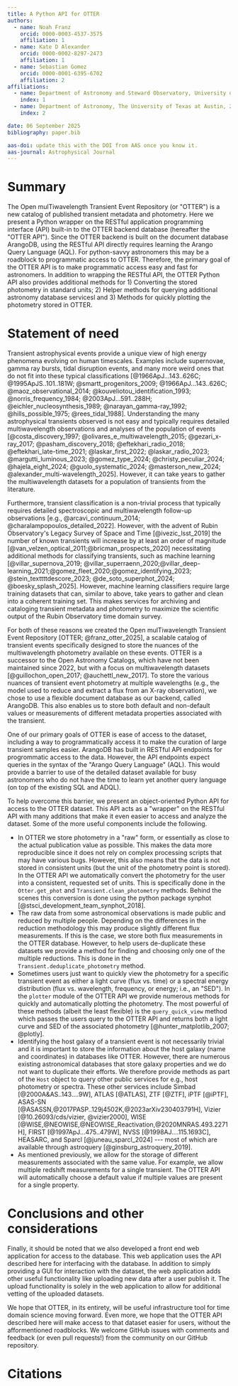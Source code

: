```yaml
---
title: A Python API for OTTER
authors:
  - name: Noah Franz
    orcid: 0000-0003-4537-3575
    affiliation: 1
  - name: Kate D Alexander
    orcid: 0000-0002-8297-2473
	affiliation: 1
  - name: Sebastian Gomez
    orcid: 0000-0001-6395-6702
	affiliation: 2
affiliations:
  - name: Department of Astronomy and Steward Observatory, University of Arizona, 933 North Cherry Avenue, Tucson, AZ 85721-0065, USA
    index: 1
  - name: Department of Astronomy, The University of Texas at Austin, 2515 Speedway, Stop C1400, Austin, TX 78712, USA
    index: 2

date: 06 September 2025
bibliography: paper.bib

aas-doi: update this with the DOI from AAS once you know it.
aas-journal: Astrophysical Journal
---
```


# Summary
The Open mulTiwavelength Transient Event Repository (or "OTTER") is a new catalog of
published transient metadata and photometry. Here we present a Python wrapper on the
RESTful application programming interface (API) built-in to the OTTER backend database
(hereafter the "OTTER API"). Since the OTTER backend is built on the document database
ArangoDB, using the RESTful API directly requires learning the Arango Query Language
(AQL). For python-savvy astronomers this may be a roadblock to programmatic access to
OTTER. Therefore, the primary goal of the OTTER API is to make programmatic access easy
and fast for astronomers. In addition to wrapping the RESTful API, the OTTER Python API
also provides additional methods for 1) Converting the stored photometry in standard
units; 2) Helper methods for querying additional astronomy database servicesl and 3)
Methods for quickly plotting the photometry stored in OTTER.

# Statement of need
Transient astrophysical events provide a unique view of high energy phenomena evolving
on human timescales. Examples include supernovae, gamma ray bursts, tidal disruption
events, and many more weird ones that do not fit into these typical classifications
[@1966ApJ...143..626C; @1995ApJS..101..181W; @smartt_progenitors_2009;
@1966ApJ...143..626C; @maoz_observational_2014; @kouveliotou_identification_1993;
@norris_frequency_1984; @2003ApJ...591..288H; @eichler_nucleosynthesis_1989;
@narayan_gamma-ray_1992; @hills_possible_1975; @rees_tidal_1988].
Understanding the many astrophysical transients observed is not easy
and typically requires detailed multiwavelength observations and analyses of the
population of events [@costa_discovery_1997; @olivares_e_multiwavelength_2015;
@gezari_x-ray_2017; @pasham_discovery_2018; @eftekhari_radio_2018;
@eftekhari_late-time_2021; @laskar_first_2022; @laskar_radio_2023;
@margutti_luminous_2023; @gomez_type_2024; @christy_peculiar_2024;
@hajela_eight_2024; @guolo_systematic_2024; @masterson_new_2024;
@alexander_multi-wavelength_2025]. However, it can take years to gather the multiwavelength datasets
for a population of transients from the literature.

Furthermore, transient classification is a non-trivial process that typically requires
detailed spectroscopic and multiwavelength follow-up observations [e.g., @arcavi_continuum_2014; @charalampopoulos_detailed_2022]. However, with the
advent of Rubin Observatory's Legacy Survey of Space and Time [@ivezic_lsst_2019] the number of known
transients will increase by at least an order of magnitude [@van_velzen_optical_2011;@bricman_prospects_2020] necessitating additional
methods for classifying transients, such as machine learning [@villar_supernova_2019;
@villar_superraenn_2020;@villar_deep-learning_2021;@gomez_fleet_2020;@gomez_identifying_2023;
@stein_texttttdescore_2023; @de_soto_superphot_2024; @boesky_splash_2025]. However, machine learning
classifiers require large training datasets that can, similar to above, take years to
gather and clean into a coherent training set. This makes services for archiving and
cataloging transient metadata and photometry to maximize the scientific output of
the Rubin Observatory time domain survey.

For both of these reasons we created the Open mulTiwavelength Transient Event Repository
[OTTER; @franz_otter_2025], a scalable catalog of transient events specifically designed to store the
nuances of the multiwavelength photometry available on these events. OTTER is a
successor to the Open Astronomy Catalogs, which have not been maintained since 2022, but
with a focus on multiwavelength datasets [@guillochon_open_2017; @auchettl_new_2017].
To store the various nuances of transient event photometry at multiple wavelengths (e.g., the model used to reduce and extract
a flux from an X-ray observation), we chose to use a flexible document database as our
backend, called ArangoDB. This also enables us to store both default and non-default
values or measurements of different metadata properties associated with the transient.

One of our primary goals of OTTER is ease of access to the dataset, including a way to
programmatically access it to make the curation of large transient samples easier.
ArangoDB has built in RESTful API endpoints for progrommatic access to the
data. However, the API endpoints expect queries in the syntax of the "Arango Query
Language" (AQL). This would provide a barrier to use of the detailed dataset available
for busy astronomers who do not have the time to learn yet another query language (on
top of the existing SQL and ADQL).

To help overcome this barrier, we present an object-oriented Python API for access to
the OTTER dataset. This API acts as a "wrapper" on the RESTful API with many additions
that make it even easier to access and analyze the dataset. Some of the more useful
components include the following.
* In OTTER we store photometry in a "raw" form, or essentially as close to the actual
  publication value as possible. This makes the data more reproducible since it does
  not rely on complex processing scripts that may have various bugs. However, this also
  means that the data is not stored in consistent units (but the unit of the photometry
  point is stored). In the OTTER API we automatically convert the photometry for the
  user into a consistent, requested set of units. This is specifically done in the
  `Otter.get_phot` and `Transient.clean_photometry` methods. Behind the scenes this
  conversion is done using the python package synphot [@stsci_development_team_synphot_2018].
* The raw data from some astronomical observations is made public and reduced by
  multiple people. Depending on the differences in the reduction methodology this may
  produce slightly different flux measurements. If this is the case, we store both flux
  measurements in the OTTER database. However, to help users de-duplicate these
  datasets we provide a method for finding and choosing only one of the multiple
  reductions. This is done in the `Transient.deduplicate_photometry` method.
* Sometimes users just want to quickly view the photometry for a specific transient
  event as either a light curve (flux vs. time) or a spectral energy distribution (flux
  vs. wavelength, frequency, or energy; i.e., an "SED"). In the `plotter` module of the OTTER API we
  provide numerous methods for quickly and automatically plotting the photometry. The
  most powerful of these methods (albeit the least flexible) is the `query_quick_view`
  method which passes the users query to the OTTER API and returns both a light curve
  and SED of the associated photometry [@hunter_matplotlib_2007; @plotly].
* Identifying the host galaxy of a transient event is not necessarily trivial and it is
  important to store the information about the host galaxy (name and coordinates) in
  databases like OTTER. However, there are numerous existing astronomical databases that store galaxy properties and
  we do not want to duplicate their efforts. We therefore provide methods as part of
  the `Host` object to query other public services for e.g., host photometry or spectra.
  These other services include Simbad [@2000A&AS..143....9W], ATLAS [@ATLAS], ZTF
  [@ZTF], iPTF [@iPTF], ASAS-SN [@ASASSN,@2017PASP..129j4502K,@2023arXiv230403791H],
  Vizier [@10.26093/cds/vizier, @vizier2000], WISE
  [@WISE,@NEOWISE,@NEOWISE_Reactivation,@2020MNRAS.493.2271H],
  FIRST [@1997ApJ...475..479W], NVSS [@1998AJ....115.1693C], HEASARC, and Sparcl
  [@juneau_sparcl_2024] --- most of which are available through astroquery [@ginsburg_astroquery_2019].
* As mentioned previously, we allow for the storage of different measurements
  associated with the same value. For example, we allow multiple redshift measurements
  for a single transient. The OTTER API will automatically choose a default value if
  multiple values are present for a single property.

# Conclusions and other considerations

Finally, it should be noted that we also developed a front end web application for
access to the database. This web application uses the API described here for interfacing
with the database. In addition to simply providing a GUI for interaction with the dataset,
the web application adds other useful functionality like uploading new data after a user
publish it. The upload functionality is solely in the web application to allow for
additional vetting of the uploaded datasets.

We hope that OTTER, in its entirety, will be useful infrastructure tool for
time domain science moving forward. Even more, we hope that the OTTER API described here will
make access to that dataset easier for users, without the afformentioned roadblocks. We welcome
GitHub issues with comments and feedback (or even pull requests!) from the community on our
GitHub repository.

# Citations
